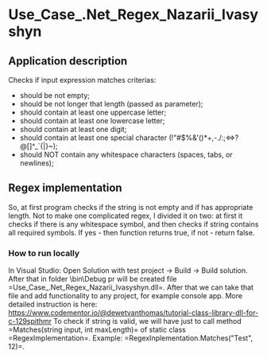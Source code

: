 # Use_Case_.Net_Regex_Nazarii_Ivasyshyn

## Application description
Checks if input expression matches criterias: 
- should be not empty;
- should be not longer that length (passed as parameter);
- should contain at least one uppercase letter;
- should contain at least one lowercase letter;
- should contain at least one digit;
- should contain at least one special character (!"#$%&'()*+,-./:;<=>?@[\]^_`{|}~);
- should NOT contain any whitespace characters (spaces, tabs, or newlines);

## Regex implementation
So, at first program checks if the string is not empty and 
if has appropriate length. Not to make one complicated regex,
I divided it on two: at first it checks if there is any whitespace symbol,
and then checks if string contains all required symbols. If yes - then 
function returns true, if not - return false.

### How to run locally
In Visual Studio: Open Solution with test project -> 
Build -> Build solution.
After that in folder \bin\Debug pr will be created
file =Use_Case_.Net_Regex_Nazarii_Ivasyshyn.dll=.
After that we can take that file and add functionality
to any project, for example console app.
More detailed instruction is here: https://www.codementor.io/@dewetvanthomas/tutorial-class-library-dll-for-c-129spithmr
To check if string is valid, we will have just to call
method =Matches(string input, int maxLength)= of static
class =RegexImplementation=.
Example: =RegexInplementation.Matches("Test", 12)=.